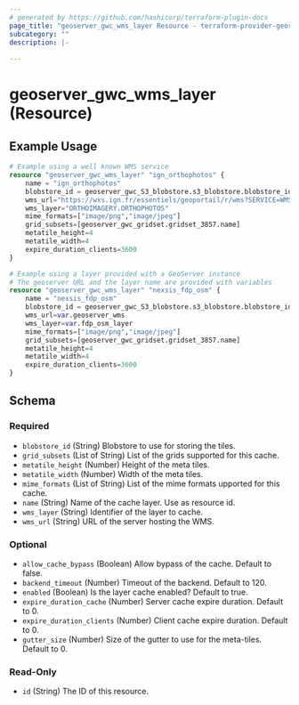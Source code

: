 ```yaml
---
# generated by https://github.com/hashicorp/terraform-plugin-docs
page_title: "geoserver_gwc_wms_layer Resource - terraform-provider-geoserver"
subcategory: ""
description: |-
  
---
```


# geoserver_gwc_wms_layer (Resource)



## Example Usage

```terraform
# Example using a well known WMS service
resource "geoserver_gwc_wms_layer" "ign_orthophotos" {
    name = "ign_orthophotos"
    blobstore_id = geoserver_gwc_S3_blobstore.s3_blobstore.blobstore_id
    wms_url="https://wxs.ign.fr/essentiels/geoportail/r/wms?SERVICE=WMS"
    wms_layer="ORTHOIMAGERY.ORTHOPHOTOS"
    mime_formats=["image/png","image/jpeg"]
    grid_subsets=[geoserver_gwc_gridset.gridset_3857.name]
    metatile_height=4
    metatile_width=4
    expire_duration_clients=3600
}

# Example using a layer provided with a GeoServer instance
# The geoserver URL and the layer name are provided with variables
resource "geoserver_gwc_wms_layer" "nexsis_fdp_osm" {
    name = "nexsis_fdp_osm"
    blobstore_id = geoserver_gwc_S3_blobstore.s3_blobstore.blobstore_id
    wms_url=var.geoserver_wms
    wms_layer=var.fdp_osm_layer
    mime_formats=["image/png","image/jpeg"]
    grid_subsets=[geoserver_gwc_gridset.gridset_3857.name]
    metatile_height=4
    metatile_width=4
    expire_duration_clients=3600
}
```

<!-- schema generated by tfplugindocs -->
## Schema

### Required

- `blobstore_id` (String) Blobstore to use for storing the tiles.
- `grid_subsets` (List of String) List of the grids supported for this cache.
- `metatile_height` (Number) Height of the meta tiles.
- `metatile_width` (Number) Width of the meta tiles.
- `mime_formats` (List of String) List of the mime formats upported for this cache.
- `name` (String) Name of the cache layer. Use as resource id.
- `wms_layer` (String) Identifier of the layer to cache.
- `wms_url` (String) URL of the server hosting the WMS.

### Optional

- `allow_cache_bypass` (Boolean) Allow bypass of the cache. Default to false.
- `backend_timeout` (Number) Timeout of the backend. Default to 120.
- `enabled` (Boolean) Is the layer cache enabled? Default to true.
- `expire_duration_cache` (Number) Server cache expire duration. Default to 0.
- `expire_duration_clients` (Number) Client cache expire duration. Default to 0.
- `gutter_size` (Number) Size of the gutter to use for the meta-tiles. Default to 0.

### Read-Only

- `id` (String) The ID of this resource.


